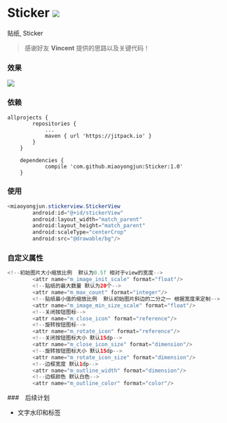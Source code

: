 # Sticker  [![](https://jitpack.io/v/miaoyongjun/Sticker.svg)](https://jitpack.io/#miaoyongjun/Sticker)

贴纸¸ Sticker 

> 感谢好友 **Vincent** 提供的思路以及关键代码！



### 效果

![](https://github.com/miaoyongjun/Media/blob/master/sticker.gif?raw=true)

### 依赖

```
allprojects {
		repositories {
			...
			maven { url 'https://jitpack.io' }
		}
	}
	
	dependencies {
	        compile 'com.github.miaoyongjun:Sticker:1.0'
	}
```

### 使用



```java
<miaoyongjun.stickerview.StickerView
        android:id="@+id/stickerView"
        android:layout_width="match_parent"
        android:layout_height="match_parent"
        android:scaleType="centerCrop"
        android:src="@drawable/bg"/>
```

### 自定义属性

```java
<!--初始图片大小缩放比例  默认为0.5f 相对于view的宽度-->
        <attr name="m_image_init_scale" format="float"/>
        <!--贴纸的最大数量 默认为20个-->
        <attr name="m_max_count" format="integer"/>
        <!--贴纸最小值的缩放比例  默认初始图片斜边的二分之一 根据宽度来定制-->
        <attr name="m_image_min_size_scale" format="float"/>
        <!--关闭按钮图标-->
        <attr name="m_close_icon" format="reference"/>
        <!--旋转按钮图标-->
        <attr name="m_rotate_icon" format="reference"/>
        <!--关闭按钮图标大小 默认15dp-->
        <attr name="m_close_icon_size" format="dimension"/>
        <!--旋转按钮图标大小 默认15dp-->
        <attr name="m_rotate_icon_size" format="dimension"/>
        <!--边框宽度 默认1dp-->
        <attr name="m_outline_width" format="dimension"/>
        <!--边框颜色 默认白色-->
        <attr name="m_outline_color" format="color"/>
```

###　后续计划

- 文字水印和标签